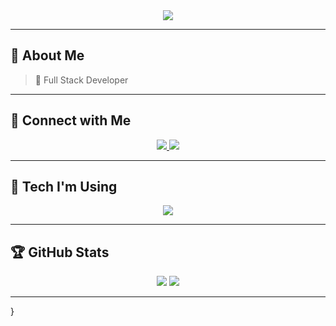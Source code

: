 <div align="center">

<img src="https://capsule-render.vercel.app/api?type=waving&color=gradient&height=200&section=header&text=Arjun%20H%20%7C%20Welcome%20👋&fontSize=40&fontAlign=center&fontColor=fff" />

</div>

---

## 📝 **About Me**
> 🎯 Full Stack Developer

---

## 🔗 **Connect with Me**
<p align="center">
    <a href="https://www.linkedin.com/in/arjun-h-40701028b">
        <img src="https://img.shields.io/badge/LinkedIn-%230077B5.svg?&style=for-the-badge&logo=linkedin&logoColor=white" />
    </a>
    <a href="mailto:arjunhari0312@gmail.com">
        <img src="https://img.shields.io/badge/Gmail-D14836?style=for-the-badge&logo=gmail&logoColor=white" />
    </a>
</p>

---

## 🚀 **Tech I'm Using**
<p align="center">
  <img src="https://skillicons.dev/icons?i=html,css,js,react,nodejs,python,mysql,github,vscode" />
</p>

---

## 🏆 **GitHub Stats**
<p align="center">
    <img src="https://github-readme-stats.vercel.app/api?username=YOUR-GITHUB-ID&show_icons=true&theme=gruvbox" />
    <img src="https://github-readme-streak-stats.herokuapp.com/?user=YOUR-GITHUB-ID&theme=gruvbox" />
</p>

---


}

